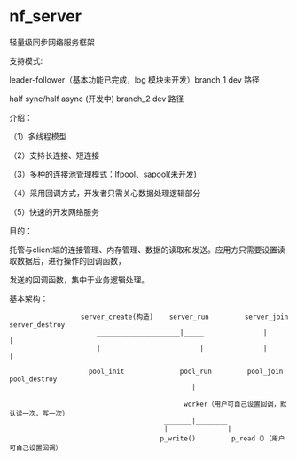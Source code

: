 # nf_server

轻量级同步网络服务框架

支持模式: 


leader-follower（基本功能已完成，log 模块未开发）branch_1 dev 路径

half sync/half async (开发中)  branch_2 dev 路径


介绍：


（1）多线程模型

（2）支持长连接、短连接

（3）多种的连接池管理模式：lfpool、sapool(未开发)

（4）采用回调方式，开发者只需关心数据处理逻辑部分

（5）快速的开发网络服务

目的：


托管与client端的连接管理、内存管理、数据的读取和发送。应用方只需要设置读取数据后，进行操作的回调函数，

发送的回调函数，集中于业务逻辑处理。


基本架构：

                      server_create(构造)    server_run         server_join    server_destroy
                          _____________________|_____               |               |                           
                          |                         |               |               |      

                        pool_init              pool_run         pool_join       pool_destroy                
                                                  |

                                                worker（用户可自己设置回调，默认读一次，写一次）
                                           _______|________
                                           |               |
                                          p_write()         p_read（）（用户可自己设置回调）     
                                          
                                          
                                          
